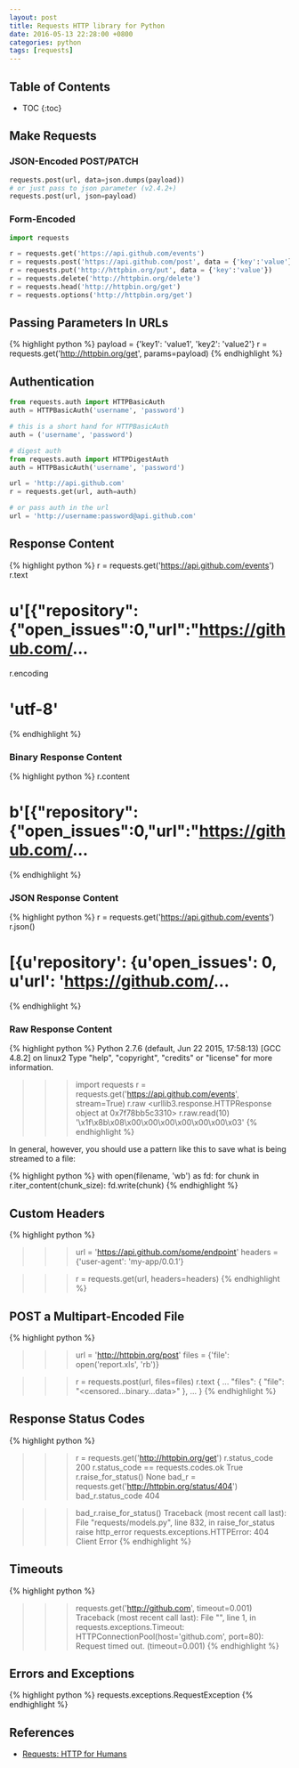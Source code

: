 ```yaml
---
layout: post
title: Requests HTTP library for Python
date: 2016-05-13 22:28:00 +0800
categories: python
tags: [requests]
---
```


## Table of Contents

* TOC
{:toc}

## Make Requests

### JSON-Encoded POST/PATCH

```python
requests.post(url, data=json.dumps(payload))
# or just pass to json parameter (v2.4.2+)
requests.post(url, json=payload)
```

### Form-Encoded

```python
import requests

r = requests.get('https://api.github.com/events')
r = requests.post('https://api.github.com/post', data = {'key':'value'})
r = requests.put('http://httpbin.org/put', data = {'key':'value'})
r = requests.delete('http://httpbin.org/delete')
r = requests.head('http://httpbin.org/get')
r = requests.options('http://httpbin.org/get')
```

<!--more-->

## Passing Parameters In URLs

{% highlight python %}
payload = {'key1': 'value1', 'key2': 'value2'}
r = requests.get('http://httpbin.org/get', params=payload)
{% endhighlight %}

## Authentication

```python
from requests.auth import HTTPBasicAuth
auth = HTTPBasicAuth('username', 'password')

# this is a short hand for HTTPBasicAuth
auth = ('username', 'password')

# digest auth
from requests.auth import HTTPDigestAuth
auth = HTTPBasicAuth('username', 'password')

url = 'http://api.github.com'
r = requests.get(url, auth=auth)

# or pass auth in the url
url = 'http://username:password@api.github.com'
```

## Response Content

{% highlight python %}
r = requests.get('https://api.github.com/events')
r.text
# u'[{"repository":{"open_issues":0,"url":"https://github.com/...
r.encoding
# 'utf-8'
{% endhighlight %}

### Binary Response Content

{% highlight python %}
r.content
# b'[{"repository":{"open_issues":0,"url":"https://github.com/...
{% endhighlight %}

### JSON Response Content

{% highlight python %}
r = requests.get('https://api.github.com/events')
r.json()
# [{u'repository': {u'open_issues': 0, u'url': 'https://github.com/...
{% endhighlight %}

### Raw Response Content

{% highlight python %}
Python 2.7.6 (default, Jun 22 2015, 17:58:13)
[GCC 4.8.2] on linux2
Type "help", "copyright", "credits" or "license" for more information.
>>> import requests
>>> r = requests.get('https://api.github.com/events', stream=True)
>>> r.raw
<urllib3.response.HTTPResponse object at 0x7f78bb5c3310>
>>> r.raw.read(10)
'\x1f\x8b\x08\x00\x00\x00\x00\x00\x00\x03'
{% endhighlight %}

In general, however, you should use a pattern like this to save what is being streamed to a file:

{% highlight python %}
with open(filename, 'wb') as fd:
    for chunk in r.iter_content(chunk_size):
        fd.write(chunk)
{% endhighlight %}

## Custom Headers

{% highlight python %}
>>> url = 'https://api.github.com/some/endpoint'
>>> headers = {'user-agent': 'my-app/0.0.1'}

>>> r = requests.get(url, headers=headers)
{% endhighlight %}

## POST a Multipart-Encoded File

{% highlight python %}
>>> url = 'http://httpbin.org/post'
>>> files = {'file': open('report.xls', 'rb')}

>>> r = requests.post(url, files=files)
>>> r.text
{
  ...
  "files": {
    "file": "<censored...binary...data>"
  },
  ...
}
{% endhighlight %}

## Response Status Codes

{% highlight python %}
>>> r = requests.get('http://httpbin.org/get')
>>> r.status_code
200
>>> r.status_code == requests.codes.ok
True
>>> r.raise_for_status()
None
>>> bad_r = requests.get('http://httpbin.org/status/404')
>>> bad_r.status_code
404

>>> bad_r.raise_for_status()
Traceback (most recent call last):
  File "requests/models.py", line 832, in raise_for_status
    raise http_error
requests.exceptions.HTTPError: 404 Client Error
{% endhighlight %}

## Timeouts

{% highlight python %}
>>> requests.get('http://github.com', timeout=0.001)
Traceback (most recent call last):
  File "<stdin>", line 1, in <module>
requests.exceptions.Timeout: HTTPConnectionPool(host='github.com', port=80): Request timed out. (timeout=0.001)
{% endhighlight %}

## Errors and Exceptions

{% highlight python %}
requests.exceptions.RequestException
{% endhighlight %}

## References

* [Requests: HTTP for Humans](http://docs.python-requests.org/en/master/)
